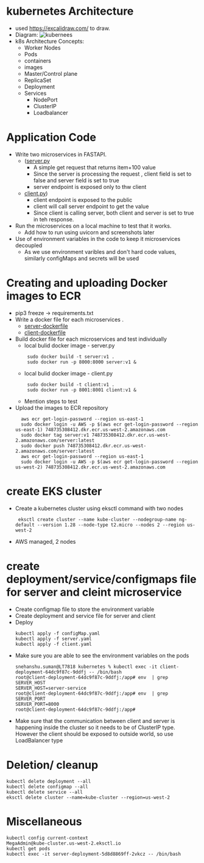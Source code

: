 # kubernetes Architecture 
- used https://excalidraw.com/ to draw.
- Diagram:
![kubernees](https://github.com/snehanshu11/kubernetes-microservices/assets/8538859/c6865abb-4877-42ed-94e4-c048e8ae530e)
- k8s Architecture Concepts:
  - Worker Nodes
  - Pods
  - containers
  - images
  - Master/Control plane
  - ReplicaSet
  - Deployment
  - Services
    - NodePort
    - ClusterIP
    - Loadbalancer
    
# Application Code
- Write two microservices in FASTAPI.
  - ([server.py](https://github.com/snehanshu11/kubernetes-microservices/blob/main/server/server.py)
    - A simple get request that returns item+100 value
    - Since the server is processing the request , client field is set to false and server field is set to true
    - server endpoint is exposed only to thw client
  - [client.py](https://github.com/snehanshu11/kubernetes-microservices/blob/main/client/client.py))
    - client endpoint is exposed to the public
    - client will call server endpoint to get the value
    - Since client is calling server, both client and server is set to true in teh response. 
- Run the microservices on a local machine to test that it works.
  - Add how to run using uvicorn and screenshots later
- Use of  environment variables in the code to keep it microservices decoupled
  - As we use environment varibles and don't hard code values, similarly configMaps and secrets will be used  

# Creating and uploading Docker images to ECR
- pip3 freeze -> requirements.txt
- Write a docker file for each microservices .
  - [server-dockerfile](https://github.com/snehanshu11/kubernetes-microservices/blob/main/server/Dockerfile)
  - [client-dockerfile](https://github.com/snehanshu11/kubernetes-microservices/blob/main/client/Dockerfile)
- Build docker file for each microservices and test individually
   - local bulid docker image - server.py
     ```
      sudo docker build -t server:v1 .
      sudo docker run -p 8000:8000 server:v1 &
     ```
   - local bulid docker image - client.py
     ```
      sudo docker build -t client:v1 .
      sudo docker run -p 8001:8001 client:v1 &
     ```
   - Mention steps to test
- Upload the images to ECR repository
  ``` 
    aws ecr get-login-password --region us-east-1
    sudo docker login -u AWS -p $(aws ecr get-login-password --region us-east-1) 748735308412.dkr.ecr.us-west-2.amazonaws.com
    sudo docker tag server:v1 748735308412.dkr.ecr.us-west-2.amazonaws.com/server:latest
    sudo docker push 748735308412.dkr.ecr.us-west-2.amazonaws.com/server:latest
    aws ecr get-login-password --region us-east-1
    sudo docker login -u AWS -p $(aws ecr get-login-password --region us-west-2) 748735308412.dkr.ecr.us-west-2.amazonaws.com
  ```
  
# create EKS cluster
- Create a kubernetes cluster using eksctl command with two nodes 
  ```
   eksctl create cluster --name kube-cluster --nodegroup-name ng-default --version 1.28 --node-type t2.micro --nodes 2 --region us-west-2
  ```
-  AWS managed, 2 nodes

# create deployment/service/configmaps  file for server and cleint microservice
- Create configmap file to store the environment variable
- Create deployment and service file for server and client
- Deploy
  ```
  kubectl apply -f configMap.yaml
  kubectl apply -f server.yaml
  kubectl apply -f client.yaml
  ```
- Make sure you are able to see the environment variables on the pods
  ```
  snehanshu.suman@LT7818 kubernetes % kubectl exec -it client-deployment-64dc9f87c-9ddfj -- /bin/bash
  root@client-deployment-64dc9f87c-9ddfj:/app# env  | grep SERVER_HOST
  SERVER_HOST=server-service
  root@client-deployment-64dc9f87c-9ddfj:/app# env  | grep SERVER_PORT
  SERVER_PORT=8000
  root@client-deployment-64dc9f87c-9ddfj:/app# 

  ```
- Make sure that the communication between client and server  is happening inside the cluster so it needs to be of ClusterIP type. However the client should be exposed to outside world, so use LoadBalancer type




# Deletion/ cleanup
```
kubectl delete deployment --all
kubectl delete configmap --all 
kubectl delete service --all
eksctl delete cluster --name=kube-cluster --region=us-west-2
```

# Miscellaneous
```
kubectl config current-context 
MegaAdmin@kube-cluster.us-west-2.eksctl.io
kubectl get pods
kubectl exec -it server-deployment-5d8d8869ff-2vkcz -- /bin/bash
```



 
